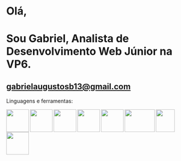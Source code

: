 
 # Olá,
 # Sou Gabriel, Analista de Desenvolvimento Web Júnior na VP6.
## gabrielaugustosb13@gmail.com
  Linguagens e ferramentas:
 
 
 <img align="left" width="60" height="60" src="https://appmasters.io/static/react-47ce6e77f039020ee2e76a10c1e988e9.png">
 <img align="left" width="60" height="60" src="https://upload.wikimedia.org/wikipedia/commons/thumb/c/c3/Python-logo-notext.svg/1200px-Python-logo-notext.svg.png">
 <img align="left" width="60" height="60" src="https://upload.wikimedia.org/wikipedia/commons/thumb/9/99/Unofficial_JavaScript_logo_2.svg/480px-Unofficial_JavaScript_logo_2.svg.png">
  <img align="left" width="60" height="60" src="https://cdn.worldvectorlogo.com/logos/django.svg">
 <img align="left" width="60" height="60" src="https://git-scm.com/images/logos/downloads/Git-Icon-1788C.png">
 <img align="left" width="80" height="60" src="https://devtools.com.br/blog/wp-content/uploads/2013/06/MySQL-Logo.wine_.png">
 <img align="left" width="50" height="60" src="https://upload.wikimedia.org/wikipedia/commons/0/01/Windows_Terminal_Logo_256x256.png">
 <img align="left" width="60" height="60" src="https://brandslogos.com/wp-content/uploads/thumbs/php-logo-vector.svg">


